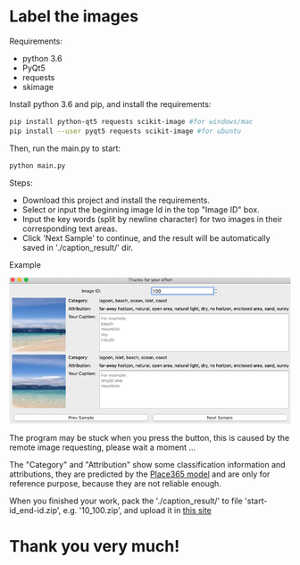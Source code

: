 # Label the images

Requirements:
 * python 3.6
 * PyQt5
 * requests
 * skimage

Install python 3.6 and pip, and install the requirements:
``` bash
pip install python-qt5 requests scikit-image #for windows/mac 
pip install --user pyqt5 requests scikit-image #for ubuntu 
```


Then, run the main.py to start:
``` bash
python main.py
```
Steps:
* Download this project and install the requirements.
* Select or input the beginning image Id in the top "Image ID" box.
* Input the key words (split by newline character) for two images in their corresponding text areas.
* Click 'Next Sample' to continue, and the result will be automatically saved in './caption_result/' dir.

Example

![image](example.png)

The program may be stuck when you press the button, this is caused by the remote image requesting, please wait a moment ...

The "Category" and "Attribution" show some classification information and attributions, they are predicted by the [Place365 model](https://github.com/CSAILVision/places365) and are only for reference purpose, because they are not reliable enough.

When you finished your work, pack the './caption_result/' to file 'start-id_end-id.zip', e.g. '10_100.zip', and upload it in [this site](http://holer.cc:50347)
# Thank you very much!
